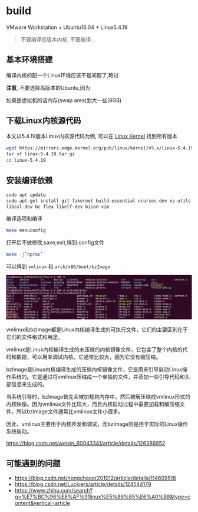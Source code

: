 
# build

VMware Workstation + Ubuntu16.04 + Linux5.4.19

> 不要编译低版本内核, 不要编译...

## 基本环境搭建

编译内核的配一个Linux环境应该不是问题了,略过

**注意**, 不要选择高版本的Ubuntu,因为

如果是虚拟机的话内存(swap area)划大一些(8GB)

## 下载Linux内核源代码

本文以5.4.19版本Linux内核源代码为例, 可以在 [Linux Kernel](https://mirrors.edge.kernel.org/pub/linux/kernel/) 找到所有版本

```bash
wget https://mirrors.edge.kernel.org/pub/linux/kernel/v5.x/linux-5.4.19.tar.gz
tar xf linux-5.4.19.tar.gz
cd linux-5.4.19
```

## 安装编译依赖

```
sudo apt update
sudo apt-get install git fakeroot build-essential ncurses-dev xz-utils libssl-dev bc flex libelf-dev bison vim
```

编译选项和编译

```bash
make menuconfig
```

打开后不做修改,save,exit,得到.config文件

```bash
make -j`nproc`
```

可以得到 `vmlinux` 和 `arch/x86/boot/bzImage`

![20230301013759](https://raw.githubusercontent.com/learner-lu/picbed/master/20230301013759.png)

vmlinux和bzImage都是Linux内核编译生成的可执行文件，它们的主要区别在于它们的文件格式和用途。

vmlinux是Linux内核编译生成的未压缩的内核镜像文件，它包含了整个内核的代码和数据，可以用来调试内核。它通常比较大，因为它没有被压缩。

bzImage是Linux内核编译生成的压缩内核镜像文件，它是用来引导启动Linux操作系统的。它是通过将vmlinux压缩成一个单独的文件，并添加一些引导代码和头部信息来生成的。

当系统引导时，bzImage首先会被加载到内存中，然后被解压缩成vmlinux形式的内核映像。因为vmlinux文件比较大，而且内核启动过程中需要加载和解压缩文件，所以bzImage文件通常比vmlinux文件小很多。

因此，vmlinux主要用于内核开发和调试，而bzImage则是用于实际的Linux操作系统启动。

https://blog.csdn.net/weixin_60043341/article/details/126386952

## 可能遇到的问题

- https://blog.csdn.net/nongchaoer201012/article/details/114609518
- https://blog.csdn.net/Luckiers/article/details/124544179
- https://www.zhihu.com/search?q=%E7%BC%96%E8%AF%91linux%E5%86%85%E6%A0%B8&type=content&vertical=article
